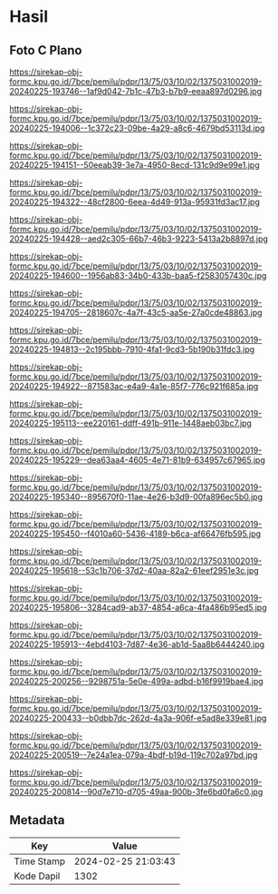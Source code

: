 # Hasil

## Foto C Plano

https://sirekap-obj-formc.kpu.go.id/7bce/pemilu/pdpr/13/75/03/10/02/1375031002019-20240225-193746--1af9d042-7b1c-47b3-b7b9-eeaa897d0296.jpg

https://sirekap-obj-formc.kpu.go.id/7bce/pemilu/pdpr/13/75/03/10/02/1375031002019-20240225-194006--1c372c23-09be-4a29-a8c6-4679bd53113d.jpg

https://sirekap-obj-formc.kpu.go.id/7bce/pemilu/pdpr/13/75/03/10/02/1375031002019-20240225-194151--50eeab39-3e7a-4950-8ecd-131c9d9e99e1.jpg

https://sirekap-obj-formc.kpu.go.id/7bce/pemilu/pdpr/13/75/03/10/02/1375031002019-20240225-194322--48cf2800-6eea-4d49-913a-95931fd3ac17.jpg

https://sirekap-obj-formc.kpu.go.id/7bce/pemilu/pdpr/13/75/03/10/02/1375031002019-20240225-194428--aed2c305-66b7-46b3-9223-5413a2b8897d.jpg

https://sirekap-obj-formc.kpu.go.id/7bce/pemilu/pdpr/13/75/03/10/02/1375031002019-20240225-194600--1956ab83-34b0-433b-baa5-f2583057430c.jpg

https://sirekap-obj-formc.kpu.go.id/7bce/pemilu/pdpr/13/75/03/10/02/1375031002019-20240225-194705--2818607c-4a7f-43c5-aa5e-27a0cde48863.jpg

https://sirekap-obj-formc.kpu.go.id/7bce/pemilu/pdpr/13/75/03/10/02/1375031002019-20240225-194813--2c195bbb-7910-4fa1-9cd3-5b190b31fdc3.jpg

https://sirekap-obj-formc.kpu.go.id/7bce/pemilu/pdpr/13/75/03/10/02/1375031002019-20240225-194922--871583ac-e4a9-4a1e-85f7-776c921f685a.jpg

https://sirekap-obj-formc.kpu.go.id/7bce/pemilu/pdpr/13/75/03/10/02/1375031002019-20240225-195113--ee220161-ddff-491b-911e-1448aeb03bc7.jpg

https://sirekap-obj-formc.kpu.go.id/7bce/pemilu/pdpr/13/75/03/10/02/1375031002019-20240225-195229--dea63aa4-4605-4e71-81b9-634957c67965.jpg

https://sirekap-obj-formc.kpu.go.id/7bce/pemilu/pdpr/13/75/03/10/02/1375031002019-20240225-195340--895670f0-11ae-4e26-b3d9-00fa896ec5b0.jpg

https://sirekap-obj-formc.kpu.go.id/7bce/pemilu/pdpr/13/75/03/10/02/1375031002019-20240225-195450--f4010a60-5436-4189-b6ca-af66476fb595.jpg

https://sirekap-obj-formc.kpu.go.id/7bce/pemilu/pdpr/13/75/03/10/02/1375031002019-20240225-195618--53c1b706-37d2-40aa-82a2-61eef2951e3c.jpg

https://sirekap-obj-formc.kpu.go.id/7bce/pemilu/pdpr/13/75/03/10/02/1375031002019-20240225-195806--3284cad9-ab37-4854-a6ca-4fa486b95ed5.jpg

https://sirekap-obj-formc.kpu.go.id/7bce/pemilu/pdpr/13/75/03/10/02/1375031002019-20240225-195913--4ebd4103-7d87-4e36-ab1d-5aa8b6444240.jpg

https://sirekap-obj-formc.kpu.go.id/7bce/pemilu/pdpr/13/75/03/10/02/1375031002019-20240225-200256--9298751a-5e0e-499a-adbd-b16f9919bae4.jpg

https://sirekap-obj-formc.kpu.go.id/7bce/pemilu/pdpr/13/75/03/10/02/1375031002019-20240225-200433--b0dbb7dc-262d-4a3a-906f-e5ad8e339e81.jpg

https://sirekap-obj-formc.kpu.go.id/7bce/pemilu/pdpr/13/75/03/10/02/1375031002019-20240225-200519--7e24a1ea-079a-4bdf-b19d-119c702a97bd.jpg

https://sirekap-obj-formc.kpu.go.id/7bce/pemilu/pdpr/13/75/03/10/02/1375031002019-20240225-200814--90d7e710-d705-49aa-900b-3fe6bd0fa6c0.jpg


## Metadata

| Key        | Value               |
| ---------- | ------------------- |
| Time Stamp | 2024-02-25 21:03:43 |
| Kode Dapil | 1302                |



